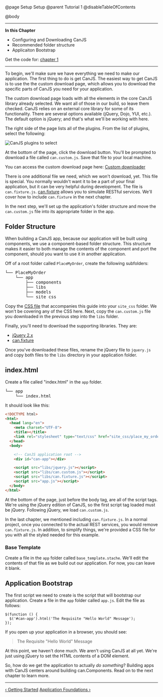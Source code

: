 @page Setup Setup
@parent Tutorial 1
@disableTableOfContents

@body

<div class="getting-started">

- - -
**In this Chapter**
 - Configuring and Downloading CanJS
 - Recommended folder structure
 - Applicaiton Bootstrap

Get the code for: [chapter 1](https://github.com/bitovi/canjs/blob/guides-overhaul/guides/examples/PlaceMyOrder/ch-1_canjs-getting-started.zip?raw=true)

- - -

To begin, we'll make sure we have everything we need to make our application.
The first thing to do is get CanJS. The easiest way to get CanJS is to use
the the custom download page, which allows you to
download the specific parts of CanJS you need for your application.

The custom download page loads with all the elements in the core CanJS library
already selected. We want all of those in our build, so leave them checked.
CanJS relies on an external core library for some of its functionality. There
are several options available (jQuery, Dojo, YUI, etc.). The default option is
jQuery; and that's what we'll be working with here.

The right side of the page lists all of the plugins. From the list of plugins,
select the following:

![CanJS plugins to select](../can/guides/images/setup/DownloadOptions.png)

At the bottom of the page, click the download button. You'll be prompted to
download a file called `can.custom.js`. Save that file to your local machine.

You can access the custom download page here: <a href="../download.html" target="_blank">Custom downloader</a>

There is one additional file we need, which we won't download, yet. This file is
special. You normally wouldn't want it to be a part of your final application,
but it can be very helpful during development. The file is `can.fixture.js`.
[can.fixture](../docs/can.fixture.html) allows you to simulate RESTful services. We'll cover how to
include `can.fixture` in the next chapter.

In the next step, we'll set up the application's folder structure and move the
`can.custom.js` file into its appropriate folder in the app.

## Folder Structure

When building a CanJS app, because our application will be built using
components, we use a component-based folder structure. This structure makes it
easier to both manage the contents of the component and port the component,
should you want to use it in another application.

Off of a root folder called `PlaceMyOrder`, create the following subfolders:

<pre>
└── PlaceMyOrder
    └── app
        ├── components
        ├── libs
        ├── models
        └── site_css
</pre>

Copy the <a href="https://raw.githubusercontent.com/bitovi/canjs/guides-overhaul/guides/examples/PlaceMyOrder/chapter_9/app/site_css/place_my_order.css" target="_blank">CSS file</a>
that accompanies this guide into your `site_css` folder. We won't be covering
any of the CSS here. Next, copy the `can.custom.js` file you downloaded in
the previous step into the `libs` folder.

Finally, you'll need to download the supporting libraries. They are:

- <a href="http://jquery.com/download/" target="_blank">jQuery 2.x</a>
- <a href="http://canjs.com/release/2.1.4/can.fixture.js" target="_blank">can.fixture</a>

Once you've downloaded these files, rename the jQuery file to `jquery.js` and
copy both files to the `libs` directory in your application folder.

## index.html <a name="index-file"></a>
Create a
file called "index.html" in the `app` folder.

<pre>
└── app
    └── index.html
</pre>

It should look like this:

```html
<!DOCTYPE html>
<html>
  <head lang="en">
    <meta charset="UTF-8">
    <title></title>
    <link rel="stylesheet" type="text/css" href="site_css/place_my_order.css"/>
  </head>
  <body>

    <!-- CanJS application root -->
    <div id="can-app"></div>

    <script src="libs/jquery.js"></script>
    <script src="libs/can.custom.js"></script>
    <script src="libs/can.fixture.js"></script>
    <script src="app.js"></script>
  </body>
</html>
```

At the bottom of the page, just before the body tag, are all of the script
tags. We're using the jQuery edition of CanJS, so the first script tag
loaded must be jQuery. Following jQuery, we load `can.custom.js`.

In the last chapter, we mentioned including `can.fixture.js`. In a
normal project, once you connected to the actual REST services, you would
remove `can.fixture.js`. In addition, to simplify things, we're provided a CSS
file for you with all the styled needed for this example.

### Base Template
Create a file in the `app` folder called `base_template.stache`. We'll edit the
contents of that file as we build out our application. For now, you can
leave it blank.

## Application Bootstrap
The first script we need to create is the script that will bootstrap our
application. Create a file in the `app` folder called `app.js`. Edit the
file as follows:

```
$(function () {
  $('#can-app').html('The Requisite "Hello World" Message');
});
```

If you open up your application in a browser, you should see:

> The Requisite "Hello World" Message

At this point, we haven't done much. We aren't using CanJS at all yet.
We're just using jQuery to set the HTML contents of a DOM element.

So, how do we get the application to actually *do something*? Building apps
with CanJS centers around building can.Components. Read on to the next
chapter to learn more.

- - -

<span class="pull-left">[&lsaquo; Getting Started](Tutorial.html)</span>
<span class="pull-right">[Application Foundations &rsaquo;](ApplicationFoundations.html)</span>

</div>
